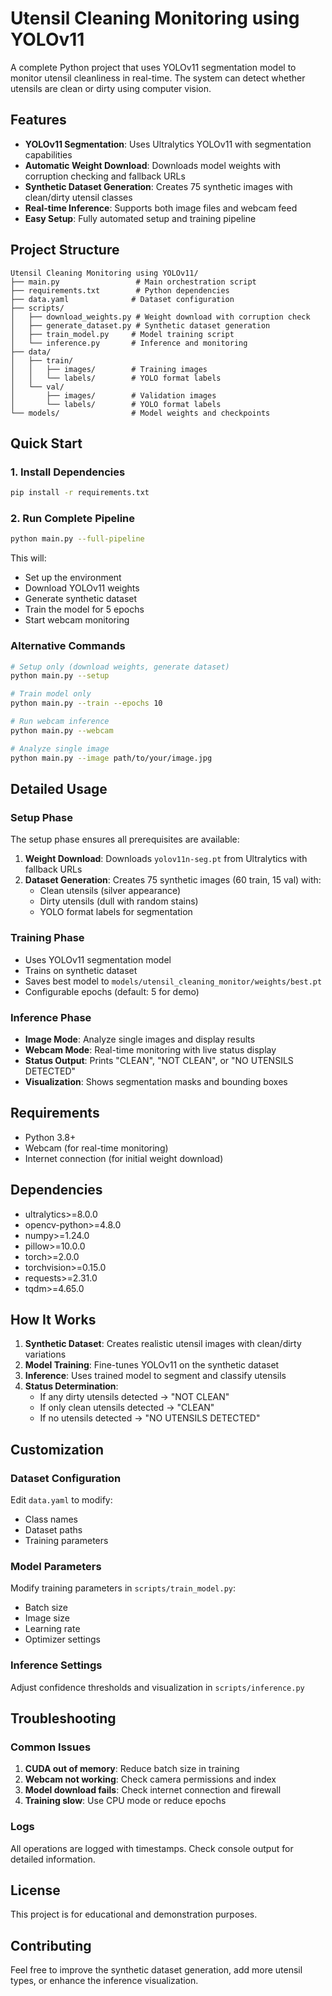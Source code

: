 # Utensil Cleaning Monitoring using YOLOv11

A complete Python project that uses YOLOv11 segmentation model to monitor utensil cleanliness in real-time. The system can detect whether utensils are clean or dirty using computer vision.

## Features

- **YOLOv11 Segmentation**: Uses Ultralytics YOLOv11 with segmentation capabilities
- **Automatic Weight Download**: Downloads model weights with corruption checking and fallback URLs
- **Synthetic Dataset Generation**: Creates 75 synthetic images with clean/dirty utensil classes
- **Real-time Inference**: Supports both image files and webcam feed
- **Easy Setup**: Fully automated setup and training pipeline

## Project Structure

```
Utensil Cleaning Monitoring using YOLOv11/
├── main.py                 # Main orchestration script
├── requirements.txt        # Python dependencies
├── data.yaml              # Dataset configuration
├── scripts/
│   ├── download_weights.py # Weight download with corruption check
│   ├── generate_dataset.py # Synthetic dataset generation
│   ├── train_model.py     # Model training script
│   └── inference.py       # Inference and monitoring
├── data/
│   ├── train/
│   │   ├── images/        # Training images
│   │   └── labels/        # YOLO format labels
│   └── val/
│       ├── images/        # Validation images
│       └── labels/        # YOLO format labels
└── models/                # Model weights and checkpoints
```

## Quick Start

### 1. Install Dependencies

```bash
pip install -r requirements.txt
```

### 2. Run Complete Pipeline

```bash
python main.py --full-pipeline
```

This will:
- Set up the environment
- Download YOLOv11 weights
- Generate synthetic dataset
- Train the model for 5 epochs
- Start webcam monitoring

### Alternative Commands

```bash
# Setup only (download weights, generate dataset)
python main.py --setup

# Train model only
python main.py --train --epochs 10

# Run webcam inference
python main.py --webcam

# Analyze single image
python main.py --image path/to/your/image.jpg
```

## Detailed Usage

### Setup Phase

The setup phase ensures all prerequisites are available:

1. **Weight Download**: Downloads `yolov11n-seg.pt` from Ultralytics with fallback URLs
2. **Dataset Generation**: Creates 75 synthetic images (60 train, 15 val) with:
   - Clean utensils (silver appearance)
   - Dirty utensils (dull with random stains)
   - YOLO format labels for segmentation

### Training Phase

- Uses YOLOv11 segmentation model
- Trains on synthetic dataset
- Saves best model to `models/utensil_cleaning_monitor/weights/best.pt`
- Configurable epochs (default: 5 for demo)

### Inference Phase

- **Image Mode**: Analyze single images and display results
- **Webcam Mode**: Real-time monitoring with live status display
- **Status Output**: Prints "CLEAN", "NOT CLEAN", or "NO UTENSILS DETECTED"
- **Visualization**: Shows segmentation masks and bounding boxes

## Requirements

- Python 3.8+
- Webcam (for real-time monitoring)
- Internet connection (for initial weight download)

## Dependencies

- ultralytics>=8.0.0
- opencv-python>=4.8.0
- numpy>=1.24.0
- pillow>=10.0.0
- torch>=2.0.0
- torchvision>=0.15.0
- requests>=2.31.0
- tqdm>=4.65.0

## How It Works

1. **Synthetic Dataset**: Creates realistic utensil images with clean/dirty variations
2. **Model Training**: Fine-tunes YOLOv11 on the synthetic dataset
3. **Inference**: Uses trained model to segment and classify utensils
4. **Status Determination**:
   - If any dirty utensils detected → "NOT CLEAN"
   - If only clean utensils detected → "CLEAN"
   - If no utensils detected → "NO UTENSILS DETECTED"

## Customization

### Dataset Configuration

Edit `data.yaml` to modify:
- Class names
- Dataset paths
- Training parameters

### Model Parameters

Modify training parameters in `scripts/train_model.py`:
- Batch size
- Image size
- Learning rate
- Optimizer settings

### Inference Settings

Adjust confidence thresholds and visualization in `scripts/inference.py`

## Troubleshooting

### Common Issues

1. **CUDA out of memory**: Reduce batch size in training
2. **Webcam not working**: Check camera permissions and index
3. **Model download fails**: Check internet connection and firewall
4. **Training slow**: Use CPU mode or reduce epochs

### Logs

All operations are logged with timestamps. Check console output for detailed information.

## License

This project is for educational and demonstration purposes.

## Contributing

Feel free to improve the synthetic dataset generation, add more utensil types, or enhance the inference visualization.